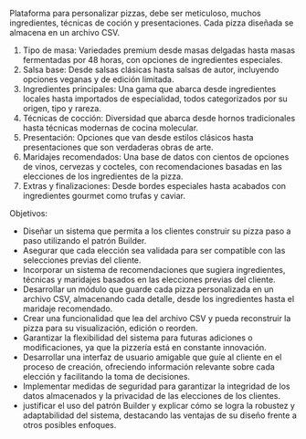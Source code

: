 Plataforma para personalizar pizzas, debe ser meticuloso, muchos ingredientes, técnicas de coción y presentaciones. Cada pizza diseñada se almacena en un archivo CSV.
1. Tipo de masa: Variedades premium desde masas delgadas hasta masas fermentadas por 48 horas, con opciones de ingredientes especiales.
2. Salsa base: Desde salsas clásicas hasta salsas de autor, incluyendo opciones veganas y de edición limitada.
3. Ingredientes principales: Una gama que abarca desde ingredientes locales hasta importados de especialidad, todos categorizados por su origen, tipo y rareza.
4. Técnicas de cocción: Diversidad que abarca desde hornos tradicionales hasta técnicas modernas de cocina molecular.
5. Presentación: Opciones que van desde estilos clásicos hasta presentaciones que son verdaderas obras de arte.
6. Maridajes recomendados: Una base de datos con cientos de opciones de vinos, cervezas y cocteles, con recomendaciones basadas en las elecciones de los ingredientes de la pizza.
7. Extras y finalizaciones: Desde bordes especiales hasta acabados con ingredientes gourmet como trufas y caviar.

Objetivos:
- Diseñar un sistema que permita a los clientes construir su pizza paso a paso utilizando el patrón Builder.
- Asegurar que cada elección sea validada para ser compatible con las selecciones previas del cliente.
- Incorporar un sistema de recomendaciones que sugiera ingredientes, técnicas y maridajes basados en las elecciones previas del cliente.
- Desarrollar un módulo que guarde cada pizza personalizada en un archivo CSV, almacenando cada detalle, desde los ingredientes hasta el maridaje recomendado.
- Crear una funcionalidad que lea del archivo CSV y pueda reconstruir la pizza para su visualización, edición o reorden.
- Garantizar la flexibilidad del sistema para futuras adiciones o modificaciones, ya que la pizzería está en constante innovación.
- Desarrollar una interfaz de usuario amigable que guíe al cliente en el proceso de creación, ofreciendo información relevante sobre cada elección y facilitando la toma de decisiones.
- Implementar medidas de seguridad para garantizar la integridad de los datos almacenados y la privacidad de las elecciones de los clientes.
- justificar el uso del patrón Builder y explicar cómo se logra la robustez y adaptabilidad del sistema, destacando las ventajas de su diseño frente a otros posibles enfoques.
